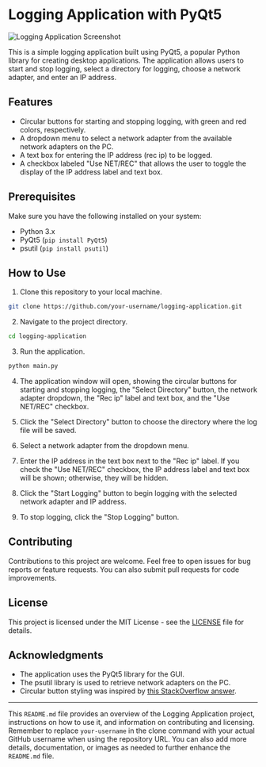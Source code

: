 

# Logging Application with PyQt5

![Logging Application Screenshot](screenshot.png)

This is a simple logging application built using PyQt5, a popular Python library for creating desktop applications. The application allows users to start and stop logging, select a directory for logging, choose a network adapter, and enter an IP address.

## Features

- Circular buttons for starting and stopping logging, with green and red colors, respectively.
- A dropdown menu to select a network adapter from the available network adapters on the PC.
- A text box for entering the IP address (rec ip) to be logged.
- A checkbox labeled "Use NET/REC" that allows the user to toggle the display of the IP address label and text box.

## Prerequisites

Make sure you have the following installed on your system:

- Python 3.x
- PyQt5 (`pip install PyQt5`)
- psutil (`pip install psutil`)

## How to Use

1. Clone this repository to your local machine.

```bash
git clone https://github.com/your-username/logging-application.git
```

2. Navigate to the project directory.

```bash
cd logging-application
```

3. Run the application.

```bash
python main.py
```

4. The application window will open, showing the circular buttons for starting and stopping logging, the "Select Directory" button, the network adapter dropdown, the "Rec ip" label and text box, and the "Use NET/REC" checkbox.

5. Click the "Select Directory" button to choose the directory where the log file will be saved.

6. Select a network adapter from the dropdown menu.

7. Enter the IP address in the text box next to the "Rec ip" label. If you check the "Use NET/REC" checkbox, the IP address label and text box will be shown; otherwise, they will be hidden.

8. Click the "Start Logging" button to begin logging with the selected network adapter and IP address.

9. To stop logging, click the "Stop Logging" button.

## Contributing

Contributions to this project are welcome. Feel free to open issues for bug reports or feature requests. You can also submit pull requests for code improvements.

## License

This project is licensed under the MIT License - see the [LICENSE](LICENSE) file for details.

## Acknowledgments

- The application uses the PyQt5 library for the GUI.
- The psutil library is used to retrieve network adapters on the PC.
- Circular button styling was inspired by [this StackOverflow answer](https://stackoverflow.com/a/40356686).

---

This `README.md` file provides an overview of the Logging Application project, instructions on how to use it, and information on contributing and licensing. Remember to replace `your-username` in the clone command with your actual GitHub username when using the repository URL. You can also add more details, documentation, or images as needed to further enhance the `README.md` file.
